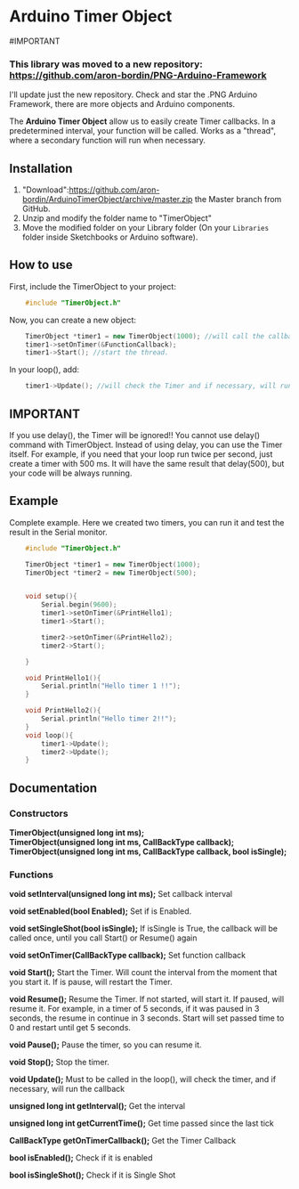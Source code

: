 # Arduino Timer Object

#IMPORTANT
### This library was moved to a new repository: https://github.com/aron-bordin/PNG-Arduino-Framework
I'll update just the new repository. Check and star the .PNG Arduino Framework, there are more objects and Arduino components.

The **Arduino Timer Object** allow us to easily create Timer callbacks. In a predetermined interval, your function will be called. Works as a "thread", where a secondary function will run when necessary. 


## Installation

1. "Download":https://github.com/aron-bordin/ArduinoTimerObject/archive/master.zip the Master branch from GitHub.
2. Unzip and modify the folder name to "TimerObject"
3. Move the modified folder on your Library folder (On your `Libraries` folder inside Sketchbooks or Arduino software).


## How to use

First, include the TimerObject to your project:
```c++
	#include "TimerObject.h"
```

Now, you can create a new object:
```c++
	TimerObject *timer1 = new TimerObject(1000); //will call the callback in the interval of 1000 ms
	timer1->setOnTimer(&FunctionCallback);
	timer1->Start(); //start the thread.
```

In your loop(), add:
```c++
	timer1->Update(); //will check the Timer and if necessary, will run it.
```


## IMPORTANT
If you use delay(), the Timer will be ignored!! You cannot use delay() command with TimerObject. Instead of using delay, you can use the Timer itself. For example, if you need that your loop run twice per second, just create a timer with 500 ms. It will have the same result that delay(500), but your code will be always running.

## Example

Complete example. Here we created two timers, you can run it and test the result in the Serial monitor.
```c++
	#include "TimerObject.h"

	TimerObject *timer1 = new TimerObject(1000);
	TimerObject *timer2 = new TimerObject(500);


	void setup(){
		Serial.begin(9600);
		timer1->setOnTimer(&PrintHello1);
		timer1->Start();

		timer2->setOnTimer(&PrintHello2);
		timer2->Start();

	}

	void PrintHello1(){
		Serial.println("Hello timer 1 !!");
	}

	void PrintHello2(){
		Serial.println("Hello timer 2!!");
	}
	void loop(){
		timer1->Update();
		timer2->Update();
	}

```

## Documentation

### Constructors
**TimerObject(unsigned long int ms);<br>
TimerObject(unsigned long int ms, CallBackType callback);<br>
TimerObject(unsigned long int ms, CallBackType callback, bool isSingle);**
	
### Functions

**void setInterval(unsigned long int ms);**
Set callback interval

**void setEnabled(bool Enabled);**
Set if is Enabled.

**void setSingleShot(bool isSingle);**
If isSingle is True, the callback will be called once, until you call Start() or Resume() again

**void setOnTimer(CallBackType callback);**
Set function callback

**void Start();**
Start the Timer. Will count the interval from the moment that you start it. If is pause, will restart the Timer.

**void Resume();**
Resume the Timer. If not started, will start it. If paused, will resume it. For example, in a timer of 5 seconds, if it was paused in 3 seconds, the resume in continue in 3 seconds. Start will set passed time to 0 and restart until get 5 seconds.

**void Pause();**
Pause the timer, so you can resume it.

**void Stop();**
Stop the timer.

**void Update();**
Must to be called in the loop(), will check the timer, and if necessary, will run the callback


**unsigned long int getInterval();**
Get the interval

**unsigned long int getCurrentTime();**
Get time passed since the last tick

**CallBackType getOnTimerCallback();**
Get the Timer Callback

**bool isEnabled();**
Check if it is enabled

**bool isSingleShot();**
Check if it is Single Shot
